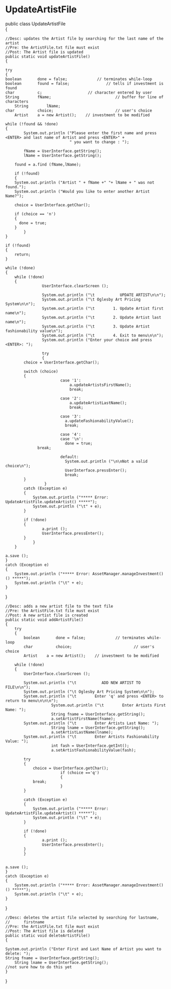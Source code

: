 UpdateArtistFile
================
public class UpdateArtistFile  
{

    //Desc: updates the Artist file by searching for the last name of the artist
    //Pre: the ArtistFile.txt file must exist
    //Post: The Artist file is updated
    public static void updateArtistFile()
    {

    try
    {
	boolean	      done = false;		        // terminates while-loop
	boolean	      found = false;		        // tells if investment is found
	char	      c;			        // character entered by user
	String        fName;                            // buffer for line of characters
        String        lName;
	char	      choice;	                        // user's choice
        Artist    a = new Artist();    // investment to be modified

	while (!found && !done)
	{
            System.out.println ("Please enter the first name and press <ENTER> and last name of Artist and press <ENTER>" +
                                " you want to change : ");

            fName = UserInterface.getString();
            lName = UserInterface.getString();

	    found = a.find (fName,lName);

	    if (!found)
	    {
		System.out.println ("Artist " + fName +" "+ lName + " was not found.");
		System.out.println ("Would you like to enter another Artist Name?");

		choice = UserInterface.getChar();

		if (choice == 'n')
		{
		  done = true;
		}
            }
	}

	if (!found)
	{
	    return;
	}

	while (!done)
	{
		while (!done)
		{
                    UserInterface.clearScreen ();

                    System.out.println ("\t           UPDATE ARTIST\n\n");
                    System.out.println ("\t Oglesby Art Pricing System\n\n");
                    System.out.println ("\t        1. Update Artist first name\n");
                    System.out.println ("\t        2. Update Artist last name\n");
                    System.out.println ("\t        3. Update Artist fashionability value\n");
                    System.out.println ("\t        4. Exit to menu\n\n");
                    System.out.println ("Enter your choice and press <ENTER>: ");

                    try
                    {
			choice = UserInterface.getChar();

			switch (choice)
			{
                            case '1':
                                a.updateArtistsFirstName();
                                break;

                            case '2':
                                a.updateArtistLastName();
                                break;
                            
                            case '3':
                              a.updateFashionabilityValue();
                              break;

                            case '4':
                            case '\n':
                              done = true;
				  break;

                            default:
                              System.out.println ("\n\nNot a valid choice\n");
                              UserInterface.pressEnter();
                              break;
			}
                     }
			catch (Exception e)
			{
			    System.out.println ("***** Error: UpdateArtistFile.updateArtist() *****");
			    System.out.println ("\t" + e);
			}

			if (!done)
			{
		            a.print ();
		            UserInterface.pressEnter();
			}
                }
        }

	a.save ();
    }
    catch (Exception e)
    {
	    System.out.println ("***** Error: AssetManager.manageInvestment() () *****");
	    System.out.println ("\t" + e);
    }

  }  
	

    //Desc: adds a new artist file to the text file
    //Pre: the ArtistFile.txt file must exist
    //Post: A new artist file is created
    public static void addArtistFile()	
    {
        try
        {
            boolean	      done = false;		        // terminates while-loop
            char	      choice;	                        // user's choice
            Artist    a = new Artist();    // investment to be modified

		while (!done)
		{
			UserInterface.clearScreen ();

			System.out.println ("\t           ADD NEW ARTIST TO FILE\n\n");
			System.out.println ("\t Oglesby Art Pricing System\n\n");
			System.out.println ("\t        Enter 'q' and press <ENTER> to return to menu\n\n\n");
                        System.out.println ("\t        Enter Artists First Name: ");
                        String fname = UserInterface.getString();
                        a.setArtistFirstName(fname);
			System.out.println ("\t        Enter Artists Last Name: ");
                        String lname = UserInterface.getString();
                        a.setArtistLastName(lname);
			System.out.println ("\t        Enter Artists Fashionability Value: ");
                        int fash = UserInterface.getInt();
                        a.setArtistFashionabilityValue(fash);

			try
			{
			    choice = UserInterface.getChar();
                            if (choice =='q')
                            {
				break;
                            }
			}
			 
			catch (Exception e)
			{
			    System.out.println ("***** Error: UpdateArtistFile.updateArtist() *****");
			    System.out.println ("\t" + e);
			}

			if (!done)
			{
		            a.print ();
		            UserInterface.pressEnter();
			}
		    }
		

	a.save ();
    }
    catch (Exception e)
    {
	    System.out.println ("***** Error: AssetManager.manageInvestment() () *****");
	    System.out.println ("\t" + e);
    }

  }  

	//Desc: deletes the artist file selected by searching for lastname, 
    //      firstname
    //Pre: the ArtistFile.txt file must exist
    //Post: The Artist file is deleted
    public static void deleteArtistFile()
    {
        
	System.out.println ("Enter First and Last Name of Artist you want to delete: ");
	String fname = UserInterface.getString();
        String lname = UserInterface.getString();
	//not sure how to do this yet
    }
}
